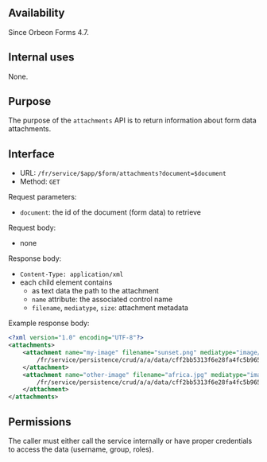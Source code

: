 

## Availability

Since Orbeon Forms 4.7.

## Internal uses

None.

## Purpose

The purpose of the `attachments` API is to return information about form data attachments.

## Interface

- URL: `/fr/service/$app/$form/attachments?document=$document`
- Method: `GET`

Request parameters:

- `document`: the id of the document (form data) to retrieve

Request body:

- none

Response body:

- `Content-Type: application/xml`
- each child element contains
    - as text data the path to the attachment
    - `name` attribute: the associated control name
    - `filename`, `mediatype`, `size`: attachment metadata

Example response body:

```xml
<?xml version="1.0" encoding="UTF-8"?>
<attachments>
    <attachment name="my-image" filename="sunset.png" mediatype="image/png" size="19354">
        /fr/service/persistence/crud/a/a/data/cff2bb5313f6e28fa4fc5b96504102931359e902/51c42c10beec2a7a428667c84c4df998ddec2322.bin
    </attachment>
    <attachment name="other-image" filename="africa.jpg" mediatype="image/jpeg" size="169202">
        /fr/service/persistence/crud/a/a/data/cff2bb5313f6e28fa4fc5b96504102931359e902/11b03cbe6d2dab4876c97229dacf9cbb76df5bb7.bin
    </attachment>
</attachments>
```

## Permissions

The caller must either call the service internally or have proper credentials to access the data (username, group, roles).
